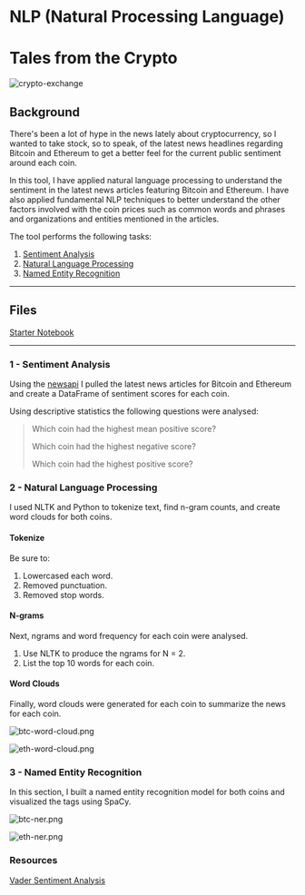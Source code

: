 # NLP (Natural Processing Language)
# Tales from the Crypto

![crypto-exchange](https://user-images.githubusercontent.com/83671629/128265537-0bdb02c0-4f4c-43ce-bae2-cb3155371da1.jpg)


## Background

There's been a lot of hype in the news lately about cryptocurrency, so I wanted to take stock, so to speak, of the latest news headlines regarding Bitcoin and Ethereum to get a better feel for the current public sentiment around each coin.

In this tool, I have applied natural language processing to understand the sentiment in the latest news articles featuring Bitcoin and Ethereum. I have also applied fundamental NLP techniques to better understand the other factors involved with the coin prices such as common words and phrases and organizations and entities mentioned in the articles.

The tool performs the following tasks:

1. [Sentiment Analysis](#1---Sentiment-Analysis)
2. [Natural Language Processing](#2---Natural-Language-Processing)
3. [Named Entity Recognition](#3---Named-Entity-Recognition)

---

## Files

[Starter Notebook](crypto_sentiment.ipynb)

---

### 1 - Sentiment Analysis

Using the [newsapi](https://newsapi.org/) I pulled the latest news articles for Bitcoin and Ethereum and create a DataFrame of sentiment scores for each coin.

Using descriptive statistics the following questions were analysed:

> Which coin had the highest mean positive score?
>
> Which coin had the highest negative score?
>
> Which coin had the highest positive score?



### 2 - Natural Language Processing

I used NLTK and Python to tokenize text, find n-gram counts, and create word clouds for both coins. 

#### Tokenize

Be sure to:

1. Lowercased each word.
2. Removed punctuation.
3. Removed stop words.

#### N-grams

Next,  ngrams and word frequency for each coin were analysed.

1. Use NLTK to produce the ngrams for N = 2.
2. List the top 10 words for each coin.

#### Word Clouds

Finally, word clouds were generated for each coin to summarize the news for each coin.

![btc-word-cloud.png](btc-word-cloud.png)

![eth-word-cloud.png](eth-word-cloud.png)


### 3 - Named Entity Recognition

In this section, I built a named entity recognition model for both coins and visualized the tags using SpaCy.

![btc-ner.png](btc-ner.png)

![eth-ner.png](eth-ner.png)



### Resources

[Vader Sentiment Analysis](http://www.nltk.org/howto/sentiment.html)
